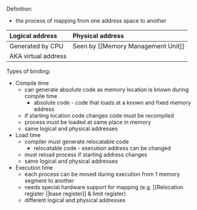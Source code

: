 Definition:
- the process of mapping from one address space to another

| Logical address     | Physical address                   |
|:------------------- |:---------------------------------- |
| Generated by CPU    | Seen by [[Memory Management Unit]] |
| AKA virtual address |                                    |

Types of binding:
- Compile time
	- can generate absolute code as memory location is known during compile time
		- absolute code - code that loads at a known and fixed memory address
	- if starting location code changes code must be recompiled
	- process must be loaded at same place in memory
	- same logical and physical addresses
- Load time
	- compiler must generate relocatable code
		- relocatable code - execution address can be changed
	- must reload process if starting address changes
	- same logical and physical addresses
- Execution time
	- each process can be moved during execution from 1 memory segment to another
	- needs special hardware support for mapping (e.g. [[Relocation register ||base register]] & limit register)
	- different logical and physical addresses